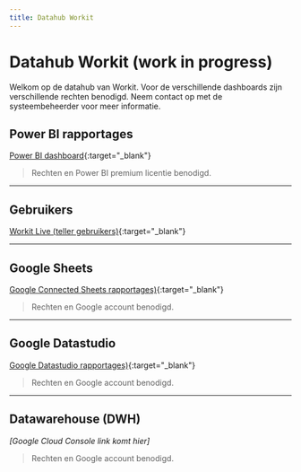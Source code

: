 ```yaml
---
title: Datahub Workit
---
```


# Datahub Workit (work in progress)

Welkom op de datahub van Workit. Voor de verschillende dashboards zijn verschillende rechten benodigd. Neem contact op met de systeembeheerder voor meer informatie.

## Power BI rapportages

[Power BI dashboard](https://app.powerbi.com/links/pZYWSWAQXs?ctid=f8ca0cb8-e0e6-45aa-aa12-9bda2c42efbe&pbi_source=linkShare){:target="_blank"}

> Rechten en Power BI premium licentie benodigd.

***

## Gebruikers

[Workit Live (teller gebruikers)](https://bi.workit.nl/dashboard){:target="_blank"}

***

## Google Sheets

[Google Connected Sheets rapportages)](https://docs.google.com/spreadsheets/d/e/2PACX-1vSKbt0RN1faZ14u5Uv24us2gNM57Ys9vqsu2-2HsZ812vQW37IZgv19McuuGHtDpm1qWKZHO15Lkm6P/pubhtml){:target="_blank"}


> Rechten en Google account benodigd.

***

## Google Datastudio

[Google Datastudio rapportages)](https://datastudio.google.com/s/g8yjI6VuefQ){:target="_blank"}

> Rechten en Google account benodigd.

***

## Datawarehouse (DWH)

*[Google Cloud Console link komt hier]*

> Rechten en Google account benodigd.
